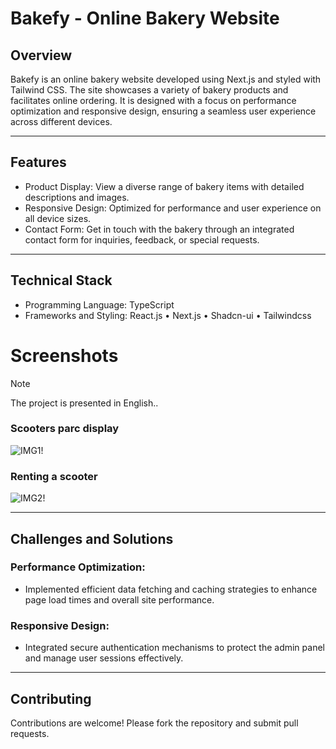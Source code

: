 ﻿# Bakefy - Online Bakery Website
## Overview
Bakefy is an online bakery website developed using Next.js and styled with Tailwind CSS. The site showcases a variety of bakery products and facilitates online ordering. It is designed with a focus on performance optimization and responsive design, ensuring a seamless user experience across different devices.

<hr />

## Features
- Product Display: View a diverse range of bakery items with detailed descriptions and images.
- Responsive Design: Optimized for performance and user experience on all device sizes.
- Contact Form: Get in touch with the bakery through an integrated contact form for inquiries, feedback, or special requests.

<hr />

## Technical Stack
- Programming Language: TypeScript
- Frameworks and Styling: React.js • Next.js • Shadcn-ui • Tailwindcss

# Screenshots
> [!NOTE]
> The project is presented in English..
### Scooters parc display
![IMG1!](displayImages/img1.png)
### Renting a scooter
![IMG2!](displayImages/img2.png)
<hr />

## Challenges and Solutions
### Performance Optimization:
- Implemented efficient data fetching and caching strategies to enhance page load times and overall site performance.
### Responsive Design:
- Integrated secure authentication mechanisms to protect the admin panel and manage user sessions effectively.

<hr />

## Contributing
Contributions are welcome! Please fork the repository and submit pull requests.
